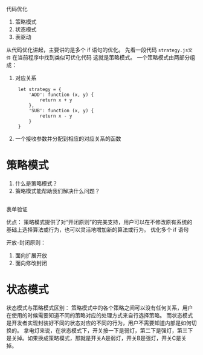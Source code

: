 代码优化
1. 策略模式
2. 状态模式
3. 表驱动

从代码优化讲起，主要讲的是多个 if 语句的优化。
先看一段代码 `strategy.js文件`
在当前程序中找到类似可优化代码
这就是策略模式。
一个策略模式由两部分组成：
1. 对应关系
   ```
    let strategy = {
        'ADD': function (x, y) {
            return x + y
        },
        'SUB': function (x, y) {
            return x - y
        }
    }
    ```
2. 一个接收参数并分配到相应的对应关系的函数





# 策略模式
1. 什么是策略模式？
2. 策略模式能帮助我们解决什么问题？


```

```
表单验证


优点：
策略模式提供了对“开闭原则”的完美支持，用户可以在不修改原有系统的基础上选择算法或行为，也可以灵活地增加新的算法或行为。
优化多个 if 语句

开放-封闭原则：
1. 面向扩展开放
2. 面向修改封闭

# 状态模式

状态模式与策略模式区别：
策略模式中的各个策略之间可以没有任何关系，用户在使用的时候需要知道不同的策略对应的处理方式来自行选择策略。
而状态模式是开发者实现封装好不同的状态对应的不同的行为，用户不需要知道内部是如何切换的。
拿电灯来说，在状态模式下，开关按一下是弱灯，第二下是强灯，第三下是关掉。如果换成策略模式，那就是开关A是弱灯，开关B是强灯，开关C是关掉。